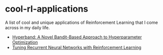 # cool-rl-applications
A list of cool and unique applications of Reinforcement Learning that I come across in my daily life. 

- [Hyperband: A Novel Bandit-Based Approach to Hyperparameter Optimization](https://people.eecs.berkeley.edu/~kjamieson/hyperband.html)
- [Tuning Recurrent Neural Networks with Reinforcement Learning](https://magenta.tensorflow.org/2016/11/09/tuning-recurrent-networks-with-reinforcement-learning/)
